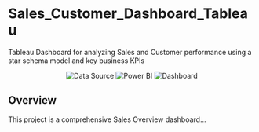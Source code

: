 # Sales_Customer_Dashboard_Tableau
Tableau Dashboard for analyzing Sales and Customer performance using a star schema model and key business KPIs

<p align="center">
  <img src="https://img.shields.io/badge/Data_Source-Excel-217346?style=for-the-badge" alt="Data Source">
  <img src="https://img.shields.io/badge/Tool-PowerBI-yellow?style=for-the-badge" alt="Power BI">
  <img src="https://img.shields.io/badge/Type-Dashboard-blue?style=for-the-badge" alt="Dashboard">
</p>

## Overview
This project is a comprehensive Sales Overview dashboard...
